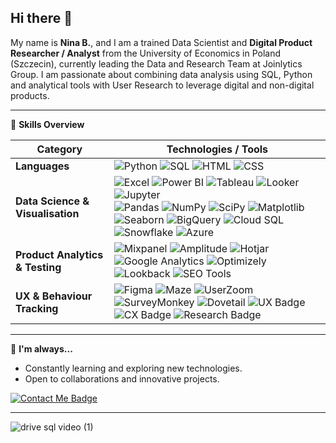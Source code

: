 
## Hi there 👋 

My name is **Nina B.**, and I am a trained Data Scientist and **Digital Product Researcher / Analyst** from the University of Economics in Poland (Szczecin), currently leading the Data and Research Team at Joinlytics Group. 
I am passionate about combining data analysis using SQL, Python and analytical tools with User Research to leverage digital and non-digital products.
___


🔸 **Skills Overview**

| Category                        | Technologies / Tools                                                                                                                                         |
|--------------------------------|---------------------------------------------------------------------------------------------------------------------------------------------------------------|
| **Languages**                  | ![Python](https://img.shields.io/badge/Python-006400) ![SQL](https://img.shields.io/badge/SQL-FFD700) ![HTML](https://img.shields.io/badge/HTML-E34F26?style=flat-square) ![CSS](https://img.shields.io/badge/CSS-1572B6?style=flat-square) |
| **Data Science & Visualisation** | ![Excel](https://img.shields.io/badge/Excel%20Advanced-217346?style=flat-square) ![Power BI](https://img.shields.io/badge/Power%20BI-F2C811?style=flat-square&logo=powerbi) ![Tableau](https://img.shields.io/badge/Tableau-8A2BE2?style=flat-square) ![Looker](https://img.shields.io/badge/Looker-4285F4?style=flat-square&logo=looker) ![Jupyter](https://img.shields.io/badge/Jupyter-F37626?style=flat-square&logo=jupyter) <br> ![Pandas](https://img.shields.io/badge/Pandas-150458?style=flat-square&logo=pandas) ![NumPy](https://img.shields.io/badge/NumPy-013243?style=flat-square&logo=numpy) ![SciPy](https://img.shields.io/badge/SciPy-8CAAE6?style=flat-square&logo=scipy) ![Matplotlib](https://img.shields.io/badge/Matplotlib-11557C?style=flat-square&logo=matplotlib) ![Seaborn](https://img.shields.io/badge/Seaborn-8CAAE6?style=flat-square) ![BigQuery](https://img.shields.io/badge/BigQuery-669DF6?style=flat-square&logo=googlecloud) ![Cloud SQL](https://img.shields.io/badge/Cloud%20SQL-0F9D58?style=flat-square) ![Snowflake](https://img.shields.io/badge/Snowflake-56B9EB?style=flat-square&logo=snowflake) ![Azure](https://img.shields.io/badge/Azure-0078D4?style=flat-square&logo=microsoftazure) |
| **Product Analytics & Testing** | ![Mixpanel](https://img.shields.io/badge/Mixpanel-6A67CE?style=flat-square) ![Amplitude](https://img.shields.io/badge/Amplitude-0000FF?style=flat-square) ![Hotjar](https://img.shields.io/badge/Hotjar-FF3C38?style=flat-square&logo=hotjar) ![Google Analytics](https://img.shields.io/badge/Google%20Analytics-FF6F00?style=flat-square&logo=googleanalytics) ![Optimizely](https://img.shields.io/badge/Optimizely-002E6D?style=flat-square) ![Lookback](https://img.shields.io/badge/Lookback-444444?style=flat-square) ![SEO Tools](https://img.shields.io/badge/SEO%20Tools-228B22?style=flat-square) |
| **UX & Behaviour Tracking**     | ![Figma](https://img.shields.io/badge/Figma-F24E1E?style=flat-square&logo=figma) ![Maze](https://img.shields.io/badge/Maze-FF4785?style=flat-square) ![UserZoom](https://img.shields.io/badge/UserZoom-0F0F0F?style=flat-square) ![SurveyMonkey](https://img.shields.io/badge/SurveyMonkey-00BF6F?style=flat-square) ![Dovetail](https://img.shields.io/badge/Dovetail-FFCB05?style=flat-square) ![UX Badge](https://img.shields.io/badge/UX-800000?style=flat-square) ![CX Badge](https://img.shields.io/badge/CX-660000?style=flat-square) ![Research Badge](https://img.shields.io/badge/Research%20-FF0000?style=flat-square) |

___

🔸 **I'm always...**  
- Constantly learning and exploring new technologies.
- Open to collaborations and innovative projects.


[![Contact Me Badge](https://img.shields.io/badge/Contact%20Me-FFD700?style=for-the-badge&logo=gmail&logoColor=black)](mailto:nbryttel@gmail.com)

---


![drive sql video (1)](https://github.com/user-attachments/assets/4b950894-6614-446f-bcca-703cffe53c77)
<!--
**ninryt/ninryt** is a ✨ _special_ ✨ repository because its `README.md` (this file) appears on your GitHub profile.

Here are some ideas to get you started:

- 🔭 I’m currently working on ...
- 🌱 I’m currently learning ...
- 👯 I’m looking to collaborate on ...
- 🤔 I’m looking for help with ...
- 💬 Ask me about ...
- 📫 How to reach me: ...
- 😄 Pronouns: ...
- ⚡ Fun fact: ...
-->
